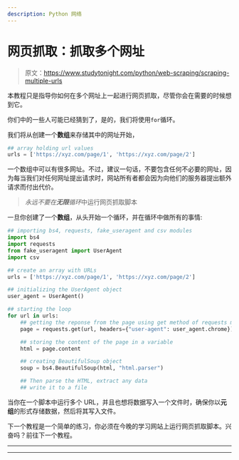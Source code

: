 ```yaml
---
description: Python 网络
---
```


# 网页抓取：抓取多个网址

> 原文：<https://www.studytonight.com/python/web-scraping/scraping-multiple-urls>

本教程只是指导你如何在多个网址上一起进行网页抓取，尽管你会在需要的时候想到它。

你们中的一些人可能已经猜到了，是的，我们将使用`for`循环。

我们将从创建一个**数组**来存储其中的网址开始，

```py
## array holding url values
urls = ['https://xyz.com/page/1', 'https://xyz.com/page/2'] 
```

一个数组中可以有很多网址。不过，建议一句话，不要包含任何不必要的网址，因为每当我们对任何网址提出请求时，网站所有者都会因为向他们的服务器提出额外请求而付出代价。

> *永远不要在**无限**循环*中运行网页抓取脚本

一旦你创建了一个**数组**，从头开始一个循环，并在循环中做所有的事情:

```py
## importing bs4, requests, fake_useragent and csv modules
import bs4
import requests
from fake_useragent import UserAgent
import csv

## create an array with URLs
urls = ['https://xyz.com/page/1', 'https://xyz.com/page/2']

## initializing the UserAgent object
user_agent = UserAgent()

## starting the loop
for url in urls:
    ## getting the reponse from the page using get method of requests module
    page = requests.get(url, headers={"user-agent": user_agent.chrome})

    ## storing the content of the page in a variable
    html = page.content

    ## creating BeautifulSoup object
    soup = bs4.BeautifulSoup(html, "html.parser")

    ## Then parse the HTML, extract any data
    ## write it to a file
```

当你在一个脚本中运行多个 URL，并且也想将数据写入一个文件时，确保你以**元组**的形式存储数据，然后将其写入文件。

下一个教程是一个简单的练习，你必须在今晚的学习网站上运行网页抓取脚本。兴奋吗？前往下一个教程。

* * *

* * *